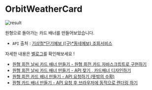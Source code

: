 # OrbitWeatherCard

<img src = 'result.gif' alt ='result'>
<br>

원형으로 돌아가는 카드 배너를 만들어보았습니다.

- `API` 출처 : <a href = 'https://www.data.go.kr/data/15084084/openapi.do'>기상청*단기예보 ((구)*동네예보) 조회서비스</a>

자세한 내용은 <a href = 'https://velog.io/@yonghyeun/posts'>벨로그</a>를 확인해보세요 !

- <a href = 'https://velog.io/@yonghyeun/%EC%9B%90%ED%98%95-%ED%9A%8C%EC%A0%84-%EC%B9%B4%EB%93%9C-%EB%B0%B0%EB%84%88-%EB%A7%8C%EB%93%A4%EA%B8%B0'>원형 회전 날씨 카드 배너 만들기 - 원형 회전 카드 자바스크립트로 구현하기</a>
- <a href = 'https://velog.io/@yonghyeun/%EC%9B%90%ED%98%95-%ED%9A%8C%EC%A0%84-%EB%82%A0%EC%94%A8-%EC%B9%B4%EB%93%9C-%EB%B0%B0%EB%84%88-%EB%A7%8C%EB%93%A4%EA%B8%B0-API-%EC%B0%BE%EA%B8%B0-%EC%B9%B4%EB%93%9C%EB%B0%B0%EB%84%88-%EB%94%94%EC%9E%90%EC%9D%B8%ED%95%98%EA%B8%B0'>원형 회전 날씨 카드 배너 만들기 - API 찾기 , 카드배너 디자인하기</a>
- <a href = 'https://velog.io/@yonghyeun/%EC%9B%90%ED%98%95-%ED%9A%8C%EC%A0%84-%EC%B9%B4%EB%93%9C-%EB%B0%B0%EB%84%88-%EB%A7%8C%EB%93%A4%EA%B8%B0-API-%EC%9A%94%EC%B2%AD%ED%95%98%EA%B8%B0'>원형 회전 카드 배너 만들기 - API 요청하기 (뜻밖의 수확)</a>
- <a href = 'https://velog.io/@yonghyeun/%EC%9B%90%ED%98%95-%EC%B9%B4%EB%93%9C-%EB%B0%B0%EB%84%88-%EB%A7%8C%EB%93%A4%EA%B8%B0-API-%EC%9A%94%EC%B2%AD-%ED%9B%84-%EB%B8%8C%EB%9D%BC%EC%9A%B0%EC%A0%80%EC%97%90-%EB%8F%99%EC%A0%81%EC%9C%BC%EB%A1%9C-%EB%A0%8C%EB%8D%94%EB%A7%81-%ED%95%98%EA%B8%B0'>원형 카드 배너 만들기 - API 요청 후 브라우저에 동적으로 렌더링 하기</a>
